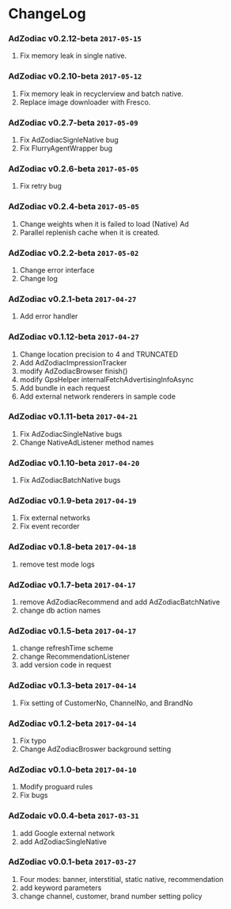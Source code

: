 # ChangeLog

### AdZodiac v0.2.12-beta `2017-05-15`

1. Fix memory leak in single native.

### AdZodiac v0.2.10-beta `2017-05-12`

1. Fix memory leak in recyclerview and batch native. 
2. Replace image downloader with Fresco.

### AdZodiac v0.2.7-beta `2017-05-09`

1. Fix AdZodiacSignleNative bug
2. Fix FlurryAgentWrapper bug

### AdZodiac v0.2.6-beta `2017-05-05`

1. Fix retry bug

### AdZodiac v0.2.4-beta `2017-05-05`

1. Change weights when it is failed to load (Native) Ad
2. Parallel replenish cache when it is created.

### AdZodiac v0.2.2-beta `2017-05-02`

1. Change error interface
2. Change log

### AdZodiac v0.2.1-beta `2017-04-27`

1. Add error handler

### AdZodiac v0.1.12-beta `2017-04-27`

1. Change location precision to 4 and TRUNCATED
2. Add AdZodiacImpressionTracker
3. modify AdZodiacBrowser finish()
4. modify GpsHelper internalFetchAdvertisingInfoAsync
5. Add bundle in each request
6. Add external network renderers in sample code

### AdZodiac v0.1.11-beta `2017-04-21`

1. Fix AdZodiacSingleNative bugs
2. Change NativeAdListener method names

### AdZodiac v0.1.10-beta `2017-04-20`

1. Fix AdZodiacBatchNative bugs

### AdZodiac v0.1.9-beta `2017-04-19`

1. Fix external networks
2. Fix event recorder

### AdZodiac v0.1.8-beta `2017-04-18`

1. remove test mode logs

### AdZodiac v0.1.7-beta `2017-04-17`

1. remove AdZodiacRecommend and add AdZodiacBatchNative
2. change db action names

### AdZodiac v0.1.5-beta `2017-04-17`

1. change refreshTime scheme
2. change RecommendationListener
3. add version code in request

### AdZodiac v0.1.3-beta `2017-04-14`

1. Fix setting of CustomerNo, ChannelNo, and BrandNo

### AdZodiac v0.1.2-beta `2017-04-14`

1. Fix typo
2. Change AdZodiacBroswer background setting

### AdZodiac v0.1.0-beta `2017-04-10`

1. Modify proguard rules
2. Fix bugs

### AdZodaic v0.0.4-beta `2017-03-31`

1. add Google external network
2. add AdZodiacSingleNative

### AdZodiac v0.0.1-beta `2017-03-27`

1. Four modes: banner, interstitial, static native, recommendation
2. add keyword parameters
3. change channel, customer, brand number setting policy

